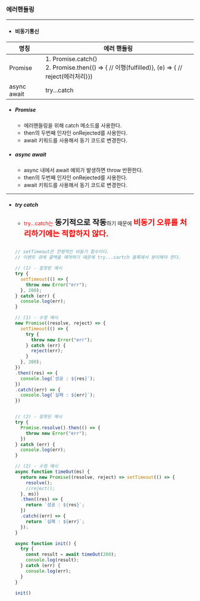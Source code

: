 ### 에러핸들링

---

- #### 비동기통신


|명칭|에러 핸들링|
|--|--|
|Promise|1. Promise.catch() <br>2. Promise.then(() => { // 이행(fulfilled)}, (e) => { // reject(에러처리)})|
|async await|try...catch|

- ##### Promise
    - 에러핸들링을 위해 catch 메소드를 사용한다.
    - then의 두번째 인자인 onRejected를 사용한다.
    - await 키워드를 사용해서 동기 코드로 변경한다.

- ##### async await
    - async 내에서 await 예외가 발생하면 throw 반환한다.
    - then의 두번째 인자인 onRejected를 사용한다.
    - await 키워드를 사용해서 동기 코드로 변경한다.

---

- ##### try catch
  - <span style="color: red;">try...catch는</span> <span style="font-size: 1.3rem; font-weight: bold;">동기적으로 작동</span>하기 때문에 <span style="color: red; font-size: 1.3rem; font-weight: bold;">비동기 오류를 처리하기에는 적합하지 않다.</span>

  ```jsx

  // setTimeout은 전형적인 비동기 함수이다. 
  // 이벤트 큐에 콜백을 예약하기 때문에 try...cartch 블록에서 분리해야 한다.

  // (1) - 잘못된 예시
  try {
    setTimeout(() => {
      throw new Error("err");
    }, 200);
  } catch (err) {
    console.log(err);
  }

  // (1) - 수정 예시
  new Promise((resolve, reject) => {
    setTimeout(() => {
      try {
        throw new Error("err");
      } catch (err) {
        reject(err);
      }
    }, 200);
  })
  .then((res) => {
    console.log(`성공 : ${res}`);
  })
  .catch((err) => {
    console.log(`실패 : ${err}`);
  })


  // (2) - 잘못된 예시
  try {
    Promise.resolve().then(() => {
      throw new Error("err");
    })
  } catch (err) {
    console.log(err);
  }

  // (2) - 수정 예시
  async function timeOut(ms) {
    return new Promise((resolve, reject) => setTimeout(() => {
      resolve();
      //reject();
    }, ms))
    .then((res) => {
      return `성공 : ${res}`;
    })
    .catch((err) => {
      return `실패 : ${err}`;
    });
  }

  async function init() {
    try {
      const result = await timeOut(200);
      console.log(result);
    } catch (err) {
      console.log(err);
    }
  }

  init()

  ```
